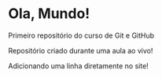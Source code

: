 # Ola, Mundo!
 Primeiro repositório do curso de Git e GitHub

 Repositório criado durante uma aula ao vivo!

Adicionando uma linha diretamente no site!
